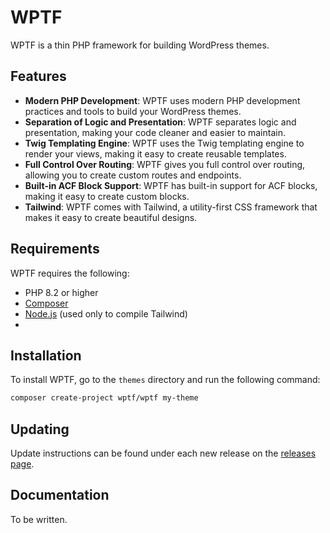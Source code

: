 # WPTF 

WPTF is a thin PHP framework for building WordPress themes.

## Features

- **Modern PHP Development**: WPTF uses modern PHP development practices and tools to build your WordPress themes.
- **Separation of Logic and Presentation**: WPTF separates logic and presentation, making your code cleaner and easier to maintain.
- **Twig Templating Engine**: WPTF uses the Twig templating engine to render your views, making it easy to create reusable templates.
- **Full Control Over Routing**: WPTF gives you full control over routing, allowing you to create custom routes and endpoints.
- **Built-in ACF Block Support**: WPTF has built-in support for ACF blocks, making it easy to create custom blocks.
- **Tailwind**: WPTF comes with Tailwind, a utility-first CSS framework that makes it easy to create beautiful designs.

## Requirements

WPTF requires the following:

- PHP 8.2 or higher
- [Composer](https://getcomposer.org/)
- [Node.js](https://nodejs.org) (used only to compile Tailwind)
- 
## Installation

To install WPTF, go to the `themes` directory and run the following command:

```bash
composer create-project wptf/wptf my-theme
```

## Updating

Update instructions can be found under each new release on the [releases page](https://github.com/askonomm/wptf/releases).

## Documentation

To be written.